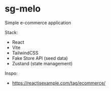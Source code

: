 # sg-melo

Simple e-commerce application

Stack:

-   React
-   Vite
-   TailwindCSS
-   Fake Store API (seed data)
-   Zustand (state management)

Inspo:

-   https://reactjsexample.com/tag/ecommerce/
